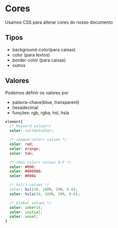 # Cores

Usamos CSS para alterar cores do nosso documento

## Tipos

* background-color(para caixas)
* color (para textos)
* border-color (para caixas)
* outros

## Valores

Podemos definir os valores por

* palavra-chave(blue, transparent)
* hexadecimal
* funções: rgb, rgba, hsl, hsla


```css
element{
  /* Keyword values*/
  color: currentcolor;

  /* <named-color> values */
  color: red;
  color: orange;
  color: tan;

  /* <hex-color> values 0-F */
  color: #090;
  color: #009900;
  color: #090a

  /* hsl() values */
  color: hsl(30, 100%, 50%, 0.6);
  color: hsla(30, 100%, 50%, 0.6);

  /* Global values */
  color: inherit;
  color: initial;
  color: unset;
}
```
